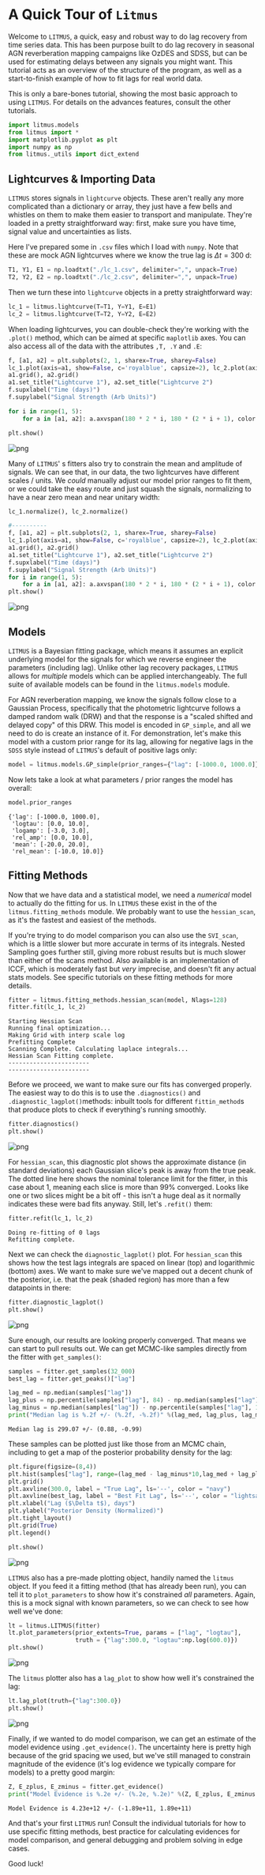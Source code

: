 # A Quick Tour of `Litmus`
Welcome to `LITMUS`, a quick, easy and robust way to do lag recovery from time series data. This has been purpose built to do lag recovery in seasonal AGN reverberation mapping campaigns like OzDES and SDSS, but can be used for estimating delays between any signals you might want. This tutorial acts as an overview of the structure of the program, as well as a start-to-finish example of how to fit lags for real world data.

This is only a bare-bones tutorial, showing the most basic approach to using `LITMUS`. For details on the advances features, consult the other tutorials.


```python
import litmus.models
from litmus import *
import matplotlib.pyplot as plt
import numpy as np
from litmus._utils import dict_extend
```

## Lightcurves & Importing Data

`LITMUS` stores signals in `lightcurve` objects. These aren't really any more complicated than a dictionary or array, they just have a few bells and whistles on them to make them easier to transport and manipulate. They're loaded in a pretty straightforward way: first, make sure you have time, signal value and uncertainties as lists. 

Here I've prepared some in `.csv` files which I load with `numpy`. Note that these are mock AGN lightcurves where we know the true lag is $\Delta t = 300 \; \mathrm{d}$:


```python
T1, Y1, E1 = np.loadtxt("./lc_1.csv", delimiter=",", unpack=True)
T2, Y2, E2 = np.loadtxt("./lc_2.csv", delimiter=",", unpack=True)
```

Then we turn these into `lightcurve` objects in a pretty straightforward way:


```python
lc_1 = litmus.lightcurve(T=T1, Y=Y1, E=E1)
lc_2 = litmus.lightcurve(T=T2, Y=Y2, E=E2)
```

When loading lightcurves, you can double-check they're working with the `.plot()` method, which can be aimed at specific `maplotlib` axes. You can also access all of the data with the attributes `,T, .Y` and `.E`:


```python
f, [a1, a2] = plt.subplots(2, 1, sharex=True, sharey=False)
lc_1.plot(axis=a1, show=False, c='royalblue', capsize=2), lc_2.plot(axis=a2, show=False, c="orchid", capsize=2)
a1.grid(), a2.grid()
a1.set_title("Lightcurve 1"), a2.set_title("Lightcurve 2")
f.supxlabel("Time (days)")
f.supylabel("Signal Strength (Arb Units)")

for i in range(1, 5):
    for a in [a1, a2]: a.axvspan(180 * 2 * i, 180 * (2 * i + 1), color = 'navy', alpha=0.15, zorder=-1)

plt.show()
```


    
![png](output_7_0.png)
    


Many of `LITMUS`' s fitters also try to constrain the mean and amplitude of signals. We can see that, in our data, the two lightcurves have different scales / units. We _could_ manually adjust our model prior ranges to fit them, or we could take the easy route and just squash the signals, normalizing to have a near zero mean and near unitary width:


```python
lc_1.normalize(), lc_2.normalize()

#----------
f, [a1, a2] = plt.subplots(2, 1, sharex=True, sharey=False)
lc_1.plot(axis=a1, show=False, c='royalblue', capsize=2), lc_2.plot(axis=a2, show=False, c="orchid", capsize=2)
a1.grid(), a2.grid()
a1.set_title("Lightcurve 1"), a2.set_title("Lightcurve 2")
f.supxlabel("Time (days)")
f.supylabel("Signal Strength (Arb Units)")
for i in range(1, 5):
    for a in [a1, a2]: a.axvspan(180 * 2 * i, 180 * (2 * i + 1), color = 'navy', alpha=0.15, zorder=-1)
plt.show()
```


    
![png](output_9_0.png)
    


## Models
`LITMUS` is a Bayesian fitting package, which means it assumes an explicit underlying model for the signals for which we reverse engineer the parameters (including lag). Unlike other lag recovery packages, `LITMUS` allows for _multiple_ models which can be applied interchangeably. The full suite of available models can be found in the `litmus.models` module.

For AGN reverberation mapping, we know the signals follow close to a Gaussian Process, specifically that the photometric lightcurve follows a damped random walk (DRW) and that the response is a "scaled shifted and delayed copy" of this DRW. This model is encoded in `GP_simple`, and all we need to do is create an instance of it. For demonstration, let's make this model with a custom prior range for its lag, allowing for negative lags in the `SDSS` style instead of `LITMUS`'s default of positive lags only:


```python
model = litmus.models.GP_simple(prior_ranges={"lag": [-1000.0, 1000.0]})
```

Now lets take a look at what parameters / prior ranges the model has overall:


```python
model.prior_ranges
```




    {'lag': [-1000.0, 1000.0],
     'logtau': [0.0, 10.0],
     'logamp': [-3.0, 3.0],
     'rel_amp': [0.0, 10.0],
     'mean': [-20.0, 20.0],
     'rel_mean': [-10.0, 10.0]}



## Fitting Methods
Now that we have data and a statistical model, we need a _numerical_ model to actually do the fitting for us. In `LITMUS` these exist in the of the `litmus.fitting_methods` module. We probably want to use the `hessian_scan`, as it's the fastest and easiest of the methods. 

If you're trying to do model comparison you can also use the `SVI_scan`, which is a little slower but more accurate in terms of its integrals. Nested Sampling goes further still, giving more robust results but is much slower than either of the scans method. Also available is an implementation of ICCF, which is moderately fast but _very_ imprecise, and doesn't fit any actual stats models. See specific tutorials on these fitting methods for more details. 


```python
fitter = litmus.fitting_methods.hessian_scan(model, Nlags=128)
fitter.fit(lc_1, lc_2)
```

    Starting Hessian Scan 
    Running final optimization... 
    Making Grid with interp scale log 
    Prefitting Complete 
    Scanning Complete. Calculating laplace integrals... 
    Hessian Scan Fitting complete.
    -----------------------
    -----------------------
    


Before we proceed, we want to make sure our fits has converged properly. The easiest way to do this is to use the `.diagnostics()` and `.diagnostic_lagplot()`methods: inbuilt tools for different `fittin_method`s that produce plots to check if everything's running smoothly.


```python
fitter.diagnostics()
plt.show()
```


    
![png](output_17_0.png)
    


For `hessian_scan`, this diagnostic plot shows the approximate distance (in standard deviations) each Gaussian slice's peak is away from the true peak. The dotted line here shows the nominal tolerance limit for the fitter, in this case about $1%$, meaning each slice is more than $99 \%$ converged. Looks like one or two slices might be a bit off - this isn't a huge deal as it normally indicates these were bad fits anyway. Still, let's `.refit()` them:


```python
fitter.refit(lc_1, lc_2)
```

    Doing re-fitting of 0 lags 
    Refitting complete. 


Next we can check the `diagnostic_lagplot()` plot. For `hessian_scan` this shows how the test lags integrals are spaced on linear (top) and logarithmic (bottom) axes. We want to make sure we've mapped out a decent chunk of the posterior, i.e. that the peak (shaded region) has more than a few datapoints in there:


```python
fitter.diagnostic_lagplot()
plt.show()
```


    
![png](output_21_0.png)
    


Sure enough, our results are looking properly converged. That means we can start to pull results out. We can get MCMC-like samples directly from the fitter with `get_samples()`:


```python
samples = fitter.get_samples(32_000)
best_lag = fitter.get_peaks()["lag"]

lag_med = np.median(samples["lag"])
lag_plus = np.percentile(samples["lag"], 84) - np.median(samples["lag"])
lag_minus = np.median(samples["lag"]) - np.percentile(samples["lag"], 16)
print("Median lag is %.2f +/- (%.2f, -%.2f)" %(lag_med, lag_plus, lag_minus))
```

    Median lag is 299.07 +/- (0.88, -0.99)


These samples can be plotted just like those from an MCMC chain, including to get a map of the posterior probability density for the lag:


```python
plt.figure(figsize=(8,4))
plt.hist(samples["lag"], range=(lag_med - lag_minus*10,lag_med + lag_plus*10), bins = 64, density=True, color = "royalblue", alpha=0.75, label = "Posterior Samples")
plt.grid()
plt.axvline(300.0, label = "True Lag", ls='--', color = "navy")
plt.axvline(best_lag, label = "Best Fit Lag", ls='--', color = "lightsalmon")
plt.xlabel("Lag ($\Delta t$), days")
plt.ylabel("Posterior Density (Normalized)")
plt.tight_layout()
plt.grid(True)
plt.legend()

plt.show()
```


    
![png](output_25_0.png)
    


`LITMUS` also has a pre-made plotting object, handily named the `litmus` object. If you feed it a fitting method (that has already been run), you can tell it to `plot_parameters` to show how it's constrained _all_ parameters. Again, this is a mock signal with known parameters, so we can check to see how well we've done:


```python
lt = litmus.LITMUS(fitter)
lt.plot_parameters(prior_extents=True, params = ["lag", "logtau"],
                   truth = {"lag":300.0, "logtau":np.log(600.0)})
plt.show()
```


    
![png](output_27_0.png)
    


The `litmus` plotter also has a `lag_plot` to show how well it's constrained the lag:


```python
lt.lag_plot(truth={"lag":300.0})
plt.show()
```


    
![png](output_29_0.png)
    


Finally, if we wanted to do model comparison, we can get an estimate of the model evidence using `.get_evidence()`. The uncertainty here is pretty high because of the grid spacing we used, but we've still managed to constrain magnitude of the evidence (it's log evidence we typically compare for models) to a pretty good margin:


```python
Z, E_zplus, E_zminus = fitter.get_evidence()
print("Model Evidence is %.2e +/- (%.2e, %.2e)" %(Z, E_zplus, E_zminus ))
```

    Model Evidence is 4.23e+12 +/- (-1.89e+11, 1.89e+11)


And that's your first `LITMUS` run! Consult the individual tutorials for how to use specific fitting methods, best practice for calculating evidences for model comparison, and general debugging and problem solving in edge cases. 

Good luck!
